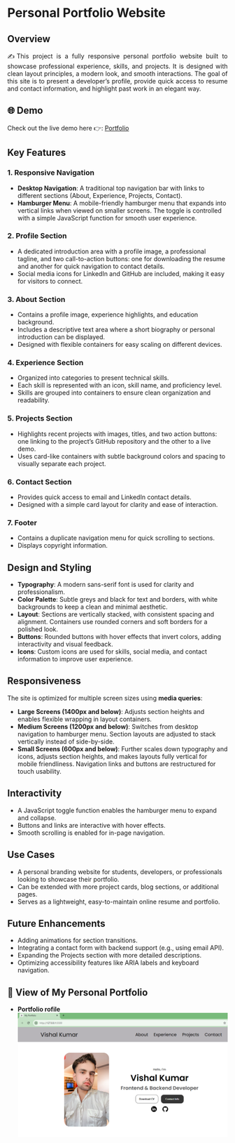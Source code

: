 # Personal Portfolio Website  

## Overview  
<p align="justify">✍This project is a fully responsive personal portfolio website built to showcase professional experience, skills, and projects. It is designed with clean layout principles, a modern look, and smooth interactions. The goal of this site is to present a developer’s profile, provide quick access to resume and contact information, and highlight past work in an elegant way.</p> 

## 🌐 Demo

Check out the live demo here 👉: [Portfolio]()

## Key Features  

### 1. Responsive Navigation  
- **Desktop Navigation**: A traditional top navigation bar with links to different sections (About, Experience, Projects, Contact).  
- **Hamburger Menu**: A mobile-friendly hamburger menu that expands into vertical links when viewed on smaller screens. The toggle is controlled with a simple JavaScript function for smooth user experience.  

### 2. Profile Section  
- A dedicated introduction area with a profile image, a professional tagline, and two call-to-action buttons: one for downloading the resume and another for quick navigation to contact details.  
- Social media icons for LinkedIn and GitHub are included, making it easy for visitors to connect.  

### 3. About Section  
- Contains a profile image, experience highlights, and education background.  
- Includes a descriptive text area where a short biography or personal introduction can be displayed.  
- Designed with flexible containers for easy scaling on different devices.  

### 4. Experience Section  
- Organized into categories to present technical skills.  
- Each skill is represented with an icon, skill name, and proficiency level.  
- Skills are grouped into containers to ensure clean organization and readability.  

### 5. Projects Section  
- Highlights recent projects with images, titles, and two action buttons: one linking to the project’s GitHub repository and the other to a live demo.  
- Uses card-like containers with subtle background colors and spacing to visually separate each project.  

### 6. Contact Section  
- Provides quick access to email and LinkedIn contact details.  
- Designed with a simple card layout for clarity and ease of interaction.  

### 7. Footer  
- Contains a duplicate navigation menu for quick scrolling to sections.  
- Displays copyright information.  

## Design and Styling  

- **Typography**: A modern sans-serif font is used for clarity and professionalism.  
- **Color Palette**: Subtle greys and black for text and borders, with white backgrounds to keep a clean and minimal aesthetic.  
- **Layout**: Sections are vertically stacked, with consistent spacing and alignment. Containers use rounded corners and soft borders for a polished look.  
- **Buttons**: Rounded buttons with hover effects that invert colors, adding interactivity and visual feedback.  
- **Icons**: Custom icons are used for skills, social media, and contact information to improve user experience.  

## Responsiveness  

The site is optimized for multiple screen sizes using **media queries**:  

- **Large Screens (1400px and below)**: Adjusts section heights and enables flexible wrapping in layout containers.  
- **Medium Screens (1200px and below)**: Switches from desktop navigation to hamburger menu. Section layouts are adjusted to stack vertically instead of side-by-side.  
- **Small Screens (600px and below)**: Further scales down typography and icons, adjusts section heights, and makes layouts fully vertical for mobile friendliness. Navigation links and buttons are restructured for touch usability.  

## Interactivity  

- A JavaScript toggle function enables the hamburger menu to expand and collapse.  
- Buttons and links are interactive with hover effects.  
- Smooth scrolling is enabled for in-page navigation.  

## Use Cases  

- A personal branding website for students, developers, or professionals looking to showcase their portfolio.  
- Can be extended with more project cards, blog sections, or additional pages.  
- Serves as a lightweight, easy-to-maintain online resume and portfolio.  

## Future Enhancements  

- Adding animations for section transitions.  
- Integrating a contact form with backend support (e.g., using email API).  
- Expanding the Projects section with more detailed descriptions.  
- Optimizing accessibility features like ARIA labels and keyboard navigation.  

## 📸 View of My Personal Portfolio

- **Portfolio rofile**
  ![Portfolio](./assets/portfolio.png)